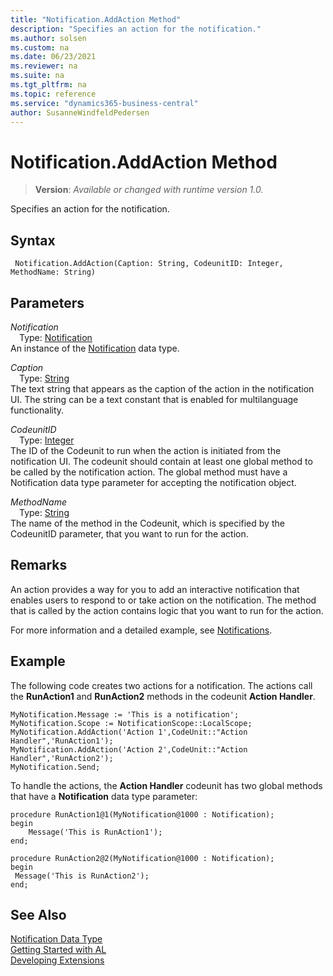 ```yaml
---
title: "Notification.AddAction Method"
description: "Specifies an action for the notification."
ms.author: solsen
ms.custom: na
ms.date: 06/23/2021
ms.reviewer: na
ms.suite: na
ms.tgt_pltfrm: na
ms.topic: reference
ms.service: "dynamics365-business-central"
author: SusanneWindfeldPedersen
---
```

[//]: # (START>DO_NOT_EDIT)
[//]: # (IMPORTANT:Do not edit any of the content between here and the END>DO_NOT_EDIT.)
[//]: # (Any modifications should be made in the .xml files in the ModernDev repo.)
# Notification.AddAction Method
> **Version**: _Available or changed with runtime version 1.0._

Specifies an action for the notification.


## Syntax
```AL
 Notification.AddAction(Caption: String, CodeunitID: Integer, MethodName: String)
```
## Parameters
*Notification*  
&emsp;Type: [Notification](notification-data-type.md)  
An instance of the [Notification](notification-data-type.md) data type.  

*Caption*  
&emsp;Type: [String](../string/string-data-type.md)  
The text string that appears as the caption of the action in the notification UI. The string can be a text constant that is enabled for multilanguage functionality.
        
*CodeunitID*  
&emsp;Type: [Integer](../integer/integer-data-type.md)  
The ID of the Codeunit to run when the action is initiated from the notification UI. The codeunit should contain at least one global method to be called by the notification action. The global method must have a Notification data type parameter for accepting the notification object.
        
*MethodName*  
&emsp;Type: [String](../string/string-data-type.md)  
The name of the method in the Codeunit, which is specified by the CodeunitID parameter, that you want to run for the action.  



[//]: # (IMPORTANT: END>DO_NOT_EDIT)

## Remarks
An action provides a way for you to add an interactive notification that enables users to respond to or take action on the notification. The method that is called by the action contains logic that you want to run for the action.

For more information and a detailed example, see [Notifications](../../devenv-notifications-developing.md).

##  Example
The following code creates two actions for a notification. The actions call the **RunAction1** and **RunAction2** methods in the codeunit **Action Handler**.

```al
MyNotification.Message := 'This is a notification';
MyNotification.Scope := NotificationScope::LocalScope;
MyNotification.AddAction('Action 1',CodeUnit::"Action Handler",'RunAction1');
MyNotification.AddAction('Action 2',CodeUnit::"Action Handler",'RunAction2');
MyNotification.Send;
```

To handle the actions, the **Action Handler** codeunit has two global methods that have a **Notification** data type parameter:

```al
procedure RunAction1@1(MyNotification@1000 : Notification);
begin
    Message('This is RunAction1');
end;

procedure RunAction2@2(MyNotification@1000 : Notification);
begin
 Message('This is RunAction2');
end;
```

## See Also
[Notification Data Type](notification-data-type.md)  
[Getting Started with AL](../../devenv-get-started.md)  
[Developing Extensions](../../devenv-dev-overview.md)